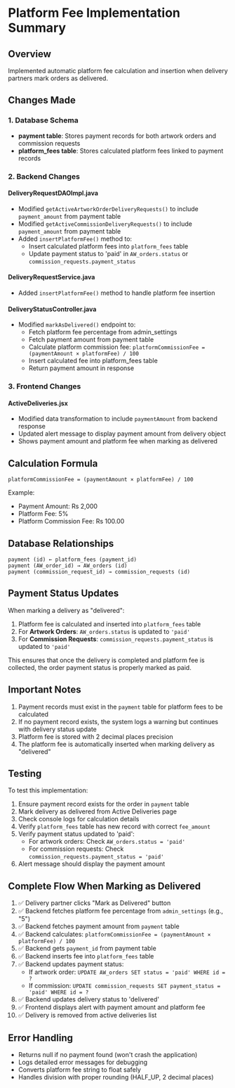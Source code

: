 # Platform Fee Implementation Summary

## Overview
Implemented automatic platform fee calculation and insertion when delivery partners mark orders as delivered.

## Changes Made

### 1. Database Schema
- **payment table**: Stores payment records for both artwork orders and commission requests
- **platform_fees table**: Stores calculated platform fees linked to payment records

### 2. Backend Changes

#### DeliveryRequestDAOImpl.java
- Modified `getActiveArtworkOrderDeliveryRequests()` to include `payment_amount` from payment table
- Modified `getActiveCommissionDeliveryRequests()` to include `payment_amount` from payment table
- Added `insertPlatformFee()` method to:
  - Insert calculated platform fees into `platform_fees` table
  - Update payment status to 'paid' in `AW_orders.status` or `commission_requests.payment_status`

#### DeliveryRequestService.java
- Added `insertPlatformFee()` method to handle platform fee insertion

#### DeliveryStatusController.java
- Modified `markAsDelivered()` endpoint to:
  - Fetch platform fee percentage from admin_settings
  - Fetch payment amount from payment table
  - Calculate platform commission fee: `platformCommissionFee = (paymentAmount × platformFee) / 100`
  - Insert calculated fee into platform_fees table
  - Return payment amount in response

### 3. Frontend Changes

#### ActiveDeliveries.jsx
- Modified data transformation to include `paymentAmount` from backend response
- Updated alert message to display payment amount from delivery object
- Shows payment amount and platform fee when marking as delivered

## Calculation Formula
```
platformCommissionFee = (paymentAmount × platformFee) / 100
```

Example:
- Payment Amount: Rs 2,000
- Platform Fee: 5%
- Platform Commission Fee: Rs 100.00

## Database Relationships
```
payment (id) ← platform_fees (payment_id)
payment (AW_order_id) → AW_orders (id)
payment (commission_request_id) → commission_requests (id)
```

## Payment Status Updates
When marking a delivery as "delivered":
1. Platform fee is calculated and inserted into `platform_fees` table
2. For **Artwork Orders**: `AW_orders.status` is updated to `'paid'`
3. For **Commission Requests**: `commission_requests.payment_status` is updated to `'paid'`

This ensures that once the delivery is completed and platform fee is collected, the order payment status is properly marked as paid.

## Important Notes
1. Payment records must exist in the `payment` table for platform fees to be calculated
2. If no payment record exists, the system logs a warning but continues with delivery status update
3. Platform fee is stored with 2 decimal places precision
4. The platform fee is automatically inserted when marking delivery as "delivered"

## Testing
To test this implementation:
1. Ensure payment record exists for the order in `payment` table
2. Mark delivery as delivered from Active Deliveries page
3. Check console logs for calculation details
4. Verify `platform_fees` table has new record with correct `fee_amount`
5. Verify payment status updated to 'paid':
   - For artwork orders: Check `AW_orders.status = 'paid'`
   - For commission requests: Check `commission_requests.payment_status = 'paid'`
6. Alert message should display the payment amount

## Complete Flow When Marking as Delivered
1. ✅ Delivery partner clicks "Mark as Delivered" button
2. ✅ Backend fetches platform fee percentage from `admin_settings` (e.g., "5")
3. ✅ Backend fetches payment amount from `payment` table
4. ✅ Backend calculates: `platformCommissionFee = (paymentAmount × platformFee) / 100`
5. ✅ Backend gets `payment_id` from payment table
6. ✅ Backend inserts fee into `platform_fees` table
7. ✅ Backend updates payment status:
   - If artwork order: `UPDATE AW_orders SET status = 'paid' WHERE id = ?`
   - If commission: `UPDATE commission_requests SET payment_status = 'paid' WHERE id = ?`
8. ✅ Backend updates delivery status to 'delivered'
9. ✅ Frontend displays alert with payment amount and platform fee
10. ✅ Delivery is removed from active deliveries list

## Error Handling
- Returns null if no payment found (won't crash the application)
- Logs detailed error messages for debugging
- Converts platform fee string to float safely
- Handles division with proper rounding (HALF_UP, 2 decimal places)
